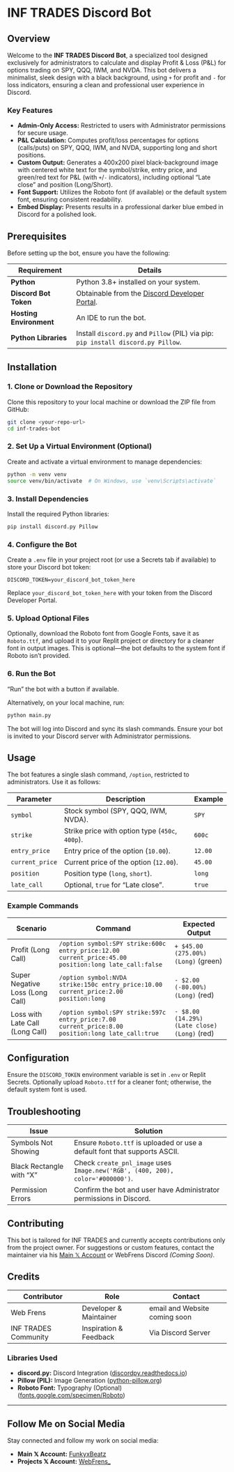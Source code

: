 # INF TRADES Discord Bot

## Overview

Welcome to the **INF TRADES Discord Bot**, a specialized tool designed exclusively for administrators to calculate and display Profit & Loss (P&L) for options trading on SPY, QQQ, IWM, and NVDA. This bot delivers a minimalist, sleek design with a black background, using `+` for profit and `-` for loss indicators, ensuring a clean and professional user experience in Discord.

### Key Features
- **Admin-Only Access:** Restricted to users with Administrator permissions for secure usage.
- **P&L Calculation:** Computes profit/loss percentages for options (calls/puts) on SPY, QQQ, IWM, and NVDA, supporting long and short positions.
- **Custom Output:** Generates a 400x200 pixel black-background image with centered white text for the symbol/strike, entry price, and green/red text for P&L (with `+`/`-` indicators), including optional “Late close” and position (Long/Short).
- **Font Support:** Utilizes the Roboto font (if available) or the default system font, ensuring consistent readability.
- **Embed Display:** Presents results in a professional darker blue embed in Discord for a polished look.

## Prerequisites

Before setting up the bot, ensure you have the following:

| **Requirement**         | **Details**                                                                 |
|-------------------------|-----------------------------------------------------------------------------|
| **Python**              | Python 3.8+ installed on your system.                                       |
| **Discord Bot Token**   | Obtainable from the [Discord Developer Portal](https://discord.com/developers/applications). |
| **Hosting Environment**  | An IDE to run the bot.                           |
| **Python Libraries**    | Install `discord.py` and `Pillow` (PIL) via pip: `pip install discord.py Pillow`. |

## Installation

### 1. Clone or Download the Repository
Clone this repository to your local machine or download the ZIP file from GitHub:
```bash
git clone <your-repo-url>
cd inf-trades-bot
```

### 2. Set Up a Virtual Environment (Optional)
Create and activate a virtual environment to manage dependencies:
```bash
python -m venv venv
source venv/bin/activate  # On Windows, use `venv\Scripts\activate`
```

### 3. Install Dependencies
Install the required Python libraries:
```bash
pip install discord.py Pillow
```

### 4. Configure the Bot
Create a `.env` file in your project root (or use a Secrets tab if available) to store your Discord bot token:
```env
DISCORD_TOKEN=your_discord_bot_token_here
```
Replace `your_discord_bot_token_here` with your token from the Discord Developer Portal.

### 5. Upload Optional Files
Optionally, download the Roboto font from Google Fonts, save it as `Roboto.ttf`, and upload it to your Replit project or directory for a cleaner font in output images. This is optional—the bot defaults to the system font if Roboto isn’t provided.

### 6. Run the Bot
“Run” the bot with a button if available.

Alternatively, on your local machine, run:
```bash
python main.py
```
The bot will log into Discord and sync its slash commands. Ensure your bot is invited to your Discord server with Administrator permissions.

## Usage

The bot features a single slash command, `/option`, restricted to administrators. Use it as follows:

| **Parameter** | **Description**           | **Example**        |
|---------------|---------------------------|--------------------|
| `symbol`     | Stock symbol (SPY, QQQ, IWM, NVDA). | `SPY`              |
| `strike`     | Strike price with option type (`450c`, `400p`). | `600c`             |
| `entry_price`| Entry price of the option (`10.00`). | `12.00`            |
| `current_price`| Current price of the option (`12.00`). | `45.00`           |
| `position`   | Position type (`long`, `short`). | `long`            |
| `late_call`  | Optional, `true` for “Late close”. | `true`             |

### Example Commands

| **Scenario** | **Command** | **Expected Output** |
|--------------|--------------|---------------------|
| Profit (Long Call) | `/option symbol:SPY strike:600c entry_price:12.00 current_price:45.00 position:long late_call:false` | `+ $45.00 (275.00%) (Long)` (green) |
| Super Negative Loss (Long Call) | `/option symbol:NVDA strike:150c entry_price:10.00 current_price:2.00 position:long` | `- $2.00 (-80.00%) (Long)` (red) |
| Loss with Late Call (Long Call) | `/option symbol:SPY strike:597c entry_price:7.00 current_price:8.00 position:long late_call:true` | `- $8.00 (14.29%) (Late close) (Long)` (red) |

## Configuration

Ensure the `DISCORD_TOKEN` environment variable is set in `.env` or Replit Secrets.
Optionally upload `Roboto.ttf` for a cleaner font; otherwise, the default system font is used.

## Troubleshooting

| **Issue**                    | **Solution**                                                               |
|------------------------------|---------------------------------------------------------------------------|
| Symbols Not Showing          | Ensure `Roboto.ttf` is uploaded or use a default font that supports ASCII. |
| Black Rectangle with “X”     | Check `create_pnl_image` uses `Image.new('RGB', (400, 200), color='#000000')`. |
| Permission Errors            | Confirm the bot and user have Administrator permissions in Discord.        |

## Contributing

This bot is tailored for INF TRADES and currently accepts contributions only from the project owner. For suggestions or custom features, contact the maintainer via his [Main 𝕏 Account](https://x.com/FunkyxBeatz) or WebFrens Discord *(Coming Soon)*.

## Credits

| **Contributor**     | **Role**                    |  **Contact**                  |
|---------------------|-----------------------------|-------------------------------|
| Web Frens           | Developer & Maintainer      | email and Website coming soon |
| INF TRADES Community| Inspiration & Feedback      | Via Discord Server            |

### Libraries Used

- **discord.py:** Discord Integration ([discordpy.readthedocs.io](https://discordpy.readthedocs.io))
- **Pillow (PIL):** Image Generation ([python-pillow.org](https://python-pillow.org))
- **Roboto Font:** Typography (Optional) ([fonts.google.com/specimen/Roboto](https://fonts.google.com/specimen/Roboto))

---

## Follow Me on Social Media

Stay connected and follow my work on social media:

- **Main 𝕏 Account:** [FunkyxBeatz](https://x.com/FunkyxBeatz)
- **Projects 𝕏 Account:** [WebFrens_](https://x.com/WebFrens_)
